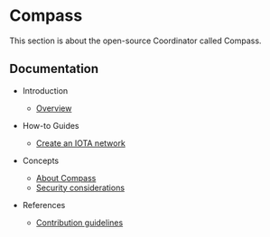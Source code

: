 # Compass

This section is about the open-source Coordinator called Compass.

## Documentation
- Introduction

    - [Overview](introduction/overview.md)

- How-to Guides

    - [Create an IOTA network](how-to-guides/create-a-permissioned-iota-network.md)

  
- Concepts
    - [About Compass](concepts/about-compass.md)
    - [Security considerations](concepts/security-considerations.md)

- References
    - [Contribution guidelines](references/contribution-guidelines.md)
